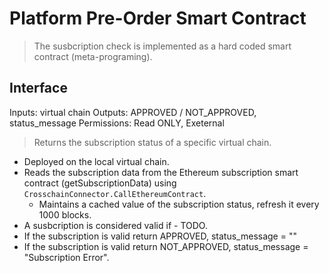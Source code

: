 # Platform Pre-Order Smart Contract
> The susbcription check is implemented as a hard coded smart contract (meta-programing).

## Interface
Inputs: virtual chain
Outputs: APPROVED / NOT_APPROVED, status_message
Permissions: Read ONLY, Exeternal
> Returns the subscription status of a specific virtual chain.

* Deployed on the local virtual chain.
* Reads the subscription data from the Ethereum subscription smart contract (getSubscriptionData) using `CrosschainConnector.CallEthereumContract`.
    * Maintains a cached value of the subscription status, refresh it every 1000 blocks.
* A susbcription is considered valid if - TODO.
* If the subscription is valid return APPROVED, status_message = ""
* If the subscription is valid return NOT_APPROVED, status_message = "Subscription Error".
